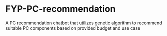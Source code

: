 # FYP-PC-recommendation
A PC recommendation chatbot that utilizes genetic algorithm to recommend suitable PC components based on provided budget and use case

